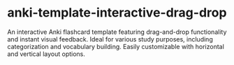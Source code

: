 # anki-template-interactive-drag-drop
An interactive Anki flashcard template featuring drag-and-drop functionality and instant visual feedback. Ideal for various study purposes, including categorization and vocabulary building. Easily customizable with horizontal and vertical layout options.
